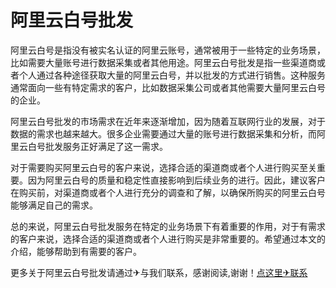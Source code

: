 # 阿里云白号批发

阿里云白号是指没有被实名认证的阿里云账号，通常被用于一些特定的业务场景，比如需要大量账号进行数据采集或者其他用途。阿里云白号批发是指一些渠道商或者个人通过各种途径获取大量的阿里云白号，并以批发的方式进行销售。这种服务通常面向一些有特定需求的客户，比如数据采集公司或者其他需要大量阿里云白号的企业。

阿里云白号批发的市场需求在近年来逐渐增加，因为随着互联网行业的发展，对于数据的需求也越来越大。很多企业需要通过大量的账号进行数据采集和分析，而阿里云白号批发服务正好满足了这一需求。

对于需要购买阿里云白号的客户来说，选择合适的渠道商或者个人进行购买至关重要。因为阿里云白号的质量和稳定性直接影响到后续业务的进行。因此，建议客户在购买前，对渠道商或者个人进行充分的调查和了解，以确保所购买的阿里云白号能够满足自己的需求。

总的来说，阿里云白号批发服务在特定的业务场景下有着重要的作用，对于有需求的客户来说，选择合适的渠道商或者个人进行购买是非常重要的。希望通过本文的介绍，能够帮助到有需要的客户。

更多关于阿里云白号批发请通过✈与我们联系，感谢阅读,谢谢！[点这里✈联系](https://sms.k02.cc)